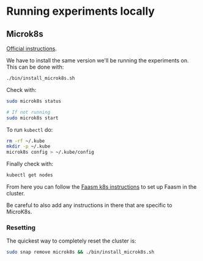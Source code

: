 # Running experiments locally

## Microk8s

[Official instructions](https://microk8s.io/).

We have to install the same version we'll be running the experiments on. This
can be done with:

```bash
./bin/install_microk8s.sh
```

Check with:

```bash
sudo microk8s status

# If not running
sudo microk8s start
```

To run `kubectl` do:

```bash
rm -rf ~/.kube
mkdir -p ~/.kube
microk8s config > ~/.kube/config
```

Finally check with:

```bash
kubectl get nodes
```

From here you can follow the [Faasm k8s
instructions](https://github.com/faasm/faasm/blob/master/docs/kubernetes.md) to
set up Faasm in the cluster.

Be careful to also add any instructions in there that are specific to MicroK8s.

### Resetting

The quickest way to completely reset the cluster is:

```bash
sudo snap remove microk8s && ./bin/install_microk8s.sh
```
